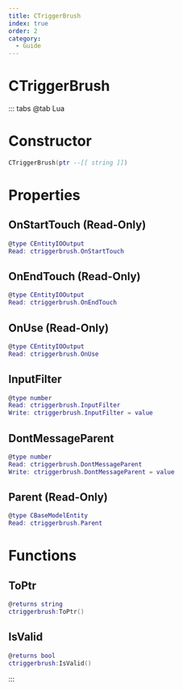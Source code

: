 ```yaml
---
title: CTriggerBrush
index: true
order: 2
category:
  - Guide
---
```


# CTriggerBrush

::: tabs
@tab Lua
# Constructor
```lua
CTriggerBrush(ptr --[[ string ]])
```
# Properties
## OnStartTouch (Read-Only)
```lua
@type CEntityIOOutput
Read: ctriggerbrush.OnStartTouch
```
## OnEndTouch (Read-Only)
```lua
@type CEntityIOOutput
Read: ctriggerbrush.OnEndTouch
```
## OnUse (Read-Only)
```lua
@type CEntityIOOutput
Read: ctriggerbrush.OnUse
```
## InputFilter 
```lua
@type number
Read: ctriggerbrush.InputFilter
Write: ctriggerbrush.InputFilter = value
```
## DontMessageParent 
```lua
@type number
Read: ctriggerbrush.DontMessageParent
Write: ctriggerbrush.DontMessageParent = value
```
## Parent (Read-Only)
```lua
@type CBaseModelEntity
Read: ctriggerbrush.Parent
```
# Functions
## ToPtr
```lua
@returns string
ctriggerbrush:ToPtr()
```
## IsValid
```lua
@returns bool
ctriggerbrush:IsValid()
```

:::